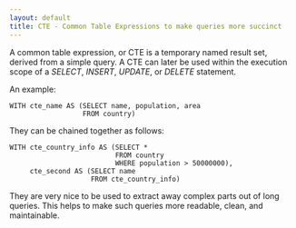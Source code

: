 ```yaml
---
layout: default
title: CTE - Common Table Expressions to make queries more succinct
---
```


A common table expression, or CTE is a temporary named result set, derived from a simple query.
A CTE can later be used within the execution scope of a *SELECT*, *INSERT*, *UPDATE*, or *DELETE* statement.

An example:

```postgresql
WITH cte_name AS (SELECT name, population, area
                  FROM country)
```

They can be chained together as follows:

```postgresql
WITH cte_country_info AS (SELECT *
                          FROM country
                          WHERE population > 50000000),
     cte_second AS (SELECT name
                    FROM cte_country_info)
```

They are very nice to be used to extract away complex parts out of long queries. This helps to make such queries
more readable, clean, and maintainable.





























































